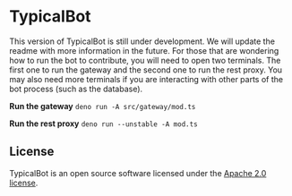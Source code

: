 # TypicalBot

This version of TypicalBot is still under development. We will update the readme
with more information in the future. For those that are wondering how to run the
bot to contribute, you will need to open two terminals. The first one to run the
gateway and the second one to run the rest proxy. You may also need more
terminals if you are interacting with other parts of the bot process (such as
the database).

**Run the gateway** `deno run -A src/gateway/mod.ts`

**Run the rest proxy** `deno run --unstable -A mod.ts`

## License

TypicalBot is an open source software licensed under the
[Apache 2.0 license](LICENSE).
